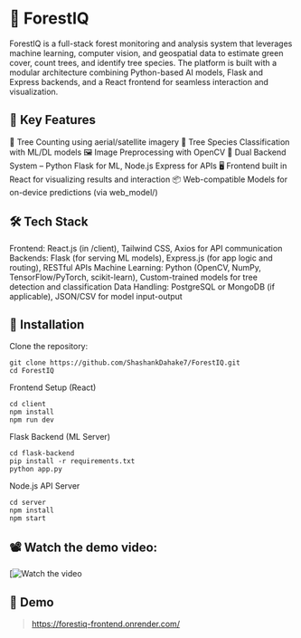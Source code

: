 # 🌲 ForestIQ
ForestIQ is a full-stack forest monitoring and analysis system that leverages machine learning, computer vision, and geospatial data to estimate green cover, count trees, and identify tree species. The platform is built with a modular architecture combining Python-based AI models, Flask and Express backends, and a React frontend for seamless interaction and visualization.

## 🚀 Key Features

🌳 Tree Counting using aerial/satellite imagery
🧠 Tree Species Classification with ML/DL models
🖼️ Image Preprocessing with OpenCV
🔗 Dual Backend System – Python Flask for ML, Node.js Express for APIs
🖥️ Frontend built in React for visualizing results and interaction
📦 Web-compatible Models for on-device predictions (via web_model/)

## 🛠️ Tech Stack
Frontend: React.js (in /client), Tailwind CSS, Axios for API communication
Backends: Flask (for serving ML models), Express.js (for app logic and routing), RESTful APIs
Machine Learning: Python (OpenCV, NumPy, TensorFlow/PyTorch, scikit-learn), Custom-trained models for tree detection and classification
Data Handling: PostgreSQL or MongoDB (if applicable), JSON/CSV for model input-output

## 🔧 Installation

Clone the repository:
```
git clone https://github.com/ShashankDahake7/ForestIQ.git
cd ForestIQ
```
Frontend Setup (React)
```
cd client
npm install
npm run dev
```
Flask Backend (ML Server)
```
cd flask-backend
pip install -r requirements.txt
python app.py
```
Node.js API Server
```
cd server
npm install
npm start
```

## 📽️ Watch the demo video:

[![Watch the video](https://www.youtube.com/watch?v=lauP49UdGzI)

## 🚀 Demo

> https://forestiq-frontend.onrender.com/
